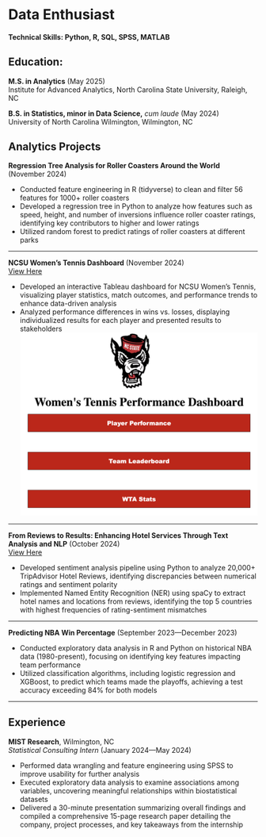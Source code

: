 # Data Enthusiast

#### Technical Skills: Python, R, SQL, SPSS, MATLAB

## Education: 

**M.S. in Analytics** (May 2025)  
Institute for Advanced Analytics, North Carolina State University, Raleigh, NC  

**B.S. in Statistics, minor in Data Science,** *cum laude* (May 2024)  
University of North Carolina Wilmington, Wilmington, NC  

## Analytics Projects

**Regression Tree Analysis for Roller Coasters Around the World** (November 2024)  
- Conducted feature engineering in R (tidyverse) to clean and filter 56 features for 1000+ roller coasters  
- Developed a regression tree in Python to analyze how features such as speed, height, and number of inversions influence roller coaster ratings, identifying key contributors to higher and lower ratings  
- Utilized random forest to predict ratings of roller coasters at different parks  

<hr>

**NCSU Women’s Tennis Dashboard** (November 2024)  
[View Here](https://public.tableau.com/app/profile/brian.cooke4418/viz/Blue10NCSUTennisDashboard_17410399695890/TennisDashboard)  
- Developed an interactive Tableau dashboard for NCSU Women’s Tennis, visualizing player statistics, match outcomes, and performance trends to enhance data-driven analysis  
- Analyzed performance differences in wins vs. losses, displaying individualized results for each player and presented results to stakeholders  
![Dashboard Home Page](NCSU%20Women's%20Tennis%20Dashboard.png)

<hr>

**From Reviews to Results: Enhancing Hotel Services Through Text Analysis and NLP** (October 2024)  
[View Here](https://docs.google.com/presentation/d/e/2PACX-1vQalpCtlgb-X_gLHz2H8tJzH2gAW2mYZXTiPYuyEBGMhHVTXV0_lVEJPEUCaJDtTA/pub?start=false&loop=false&delayms=3000&slide=id.p1)  
- Developed sentiment analysis pipeline using Python to analyze 20,000+ TripAdvisor Hotel Reviews, identifying discrepancies between numerical ratings and sentiment polarity  
- Implemented Named Entity Recognition (NER) using spaCy to extract hotel names and locations from reviews, identifying the top 5 countries with highest frequencies of rating-sentiment mismatches  

<hr>

**Predicting NBA Win Percentage** (September 2023—December 2023)  
- Conducted exploratory data analysis in R and Python on historical NBA data (1980-present), focusing on identifying key features impacting team performance  
- Utilized classification algorithms, including logistic regression and XGBoost, to predict which teams made the playoffs, achieving a test accuracy exceeding 84% for both models

<hr>

## Experience

**MIST Research**, Wilmington, NC  
*Statistical Consulting Intern* (January 2024—May 2024)  
- Performed data wrangling and feature engineering using SPSS to improve usability for further analysis  
- Executed exploratory data analysis to examine associations among variables, uncovering meaningful relationships within biostatistical datasets  
- Delivered a 30-minute presentation summarizing overall findings and compiled a comprehensive 15-page research paper detailing the company, project processes, and key takeaways from the internship  
